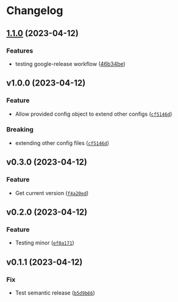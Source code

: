 # Changelog

<!--next-version-placeholder-->

## [1.1.0](https://github.com/khosbayar-sorenson/gh-actions-poetry/compare/v1.0.0...v1.1.0) (2023-04-12)


### Features

* testing google-release workflow ([46b34be](https://github.com/khosbayar-sorenson/gh-actions-poetry/commit/46b34bef514f0f487ecd845b206433d76e42278f))

## v1.0.0 (2023-04-12)
### Feature
* Allow provided config object to extend other configs ([`cf5146d`](https://github.com/khosbayar-sorenson/gh-actions-poetry/commit/cf5146de89e3b00e6709df38ad5485eb1397a478))

### Breaking
* extending other config files ([`cf5146d`](https://github.com/khosbayar-sorenson/gh-actions-poetry/commit/cf5146de89e3b00e6709df38ad5485eb1397a478))

## v0.3.0 (2023-04-12)
### Feature
* Get current version ([`f4a20ed`](https://github.com/khosbayar-sorenson/gh-actions-poetry/commit/f4a20ed8f775c6230ee92b341357c1e3df808b3f))

## v0.2.0 (2023-04-12)
### Feature
* Testing minor ([`ef0a171`](https://github.com/khosbayar-sorenson/gh-actions-poetry/commit/ef0a171cb202e259baa6807a0a53a0691c87477e))

## v0.1.1 (2023-04-12)
### Fix
* Test semantic release ([`b5d9b66`](https://github.com/khosbayar-sorenson/gh-actions-poetry/commit/b5d9b66d8d8d700161b044403a0a352aac8fdb2c))
